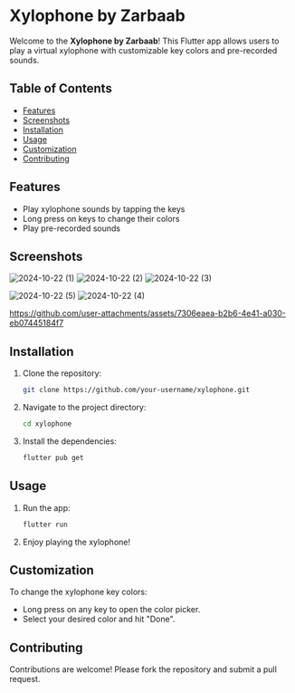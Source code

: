 # Xylophone by Zarbaab

Welcome to the **Xylophone by Zarbaab**! This Flutter app allows users to play a virtual xylophone with customizable key colors and pre-recorded sounds.

## Table of Contents

- [Features](#features)
- [Screenshots](#screenshots)
- [Installation](#installation)
- [Usage](#usage)
- [Customization](#customization)
- [Contributing](#contributing)

## Features

- Play xylophone sounds by tapping the keys
- Long press on keys to change their colors
- Play pre-recorded sounds

## Screenshots
![2024-10-22 (1)](https://github.com/user-attachments/assets/02f33a74-c310-4fe2-afff-5e1da7137956)
![2024-10-22 (2)](https://github.com/user-attachments/assets/846c4694-a58e-4131-ba86-790621e51ed7)
![2024-10-22 (3)](https://github.com/user-attachments/assets/f20ffc3d-4396-418e-85c3-7169129fc2ce)


![2024-10-22 (5)](https://github.com/user-attachments/assets/1e0f0082-9937-477c-9e21-8c0457e1bb34)
![2024-10-22 (4)](https://github.com/user-attachments/assets/bf688c1b-3af7-48b2-8946-c1369c4aae88)



https://github.com/user-attachments/assets/7306eaea-b2b6-4e41-a030-eb07445184f7


## Installation

1. Clone the repository:
    ```sh
    git clone https://github.com/your-username/xylophone.git
    ```
2. Navigate to the project directory:
    ```sh
    cd xylophone
    ```
3. Install the dependencies:
    ```sh
    flutter pub get
    ```

## Usage

1. Run the app:
    ```sh
    flutter run
    ```
2. Enjoy playing the xylophone!

## Customization

To change the xylophone key colors:
- Long press on any key to open the color picker.
- Select your desired color and hit "Done".

## Contributing

Contributions are welcome! Please fork the repository and submit a pull request.

